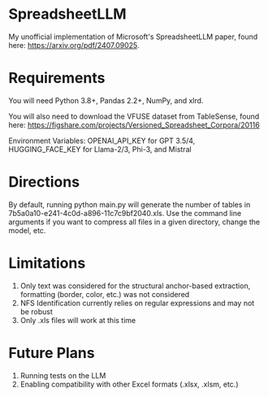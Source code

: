 # SpreadsheetLLM
 My unofficial implementation of Microsoft's SpreadsheetLLM paper, found here: https://arxiv.org/pdf/2407.09025.

# Requirements
You will need Python 3.8+, Pandas 2.2+, NumPy, and xlrd. 

You will also need to download the VFUSE dataset from TableSense, found here: https://figshare.com/projects/Versioned_Spreadsheet_Corpora/20116  

Environment Variables: OPENAI_API_KEY for GPT 3.5/4, HUGGING_FACE_KEY for Llama-2/3, Phi-3, and Mistral

# Directions
By default, running python main.py will generate the number of tables in 7b5a0a10-e241-4c0d-a896-11c7c9bf2040.xls. Use the command line arguments if you want to compress all files in a given directory, change the model, etc.

# Limitations
1. Only text was considered for the structural anchor-based extraction, formatting (border, color, etc.) was not considered
2. NFS Identification currently relies on regular expressions and may not be robust
3. Only .xls files will work at this time

# Future Plans
1. Running tests on the LLM
2. Enabling compatibility with other Excel formats (.xlsx, .xlsm, etc.)
